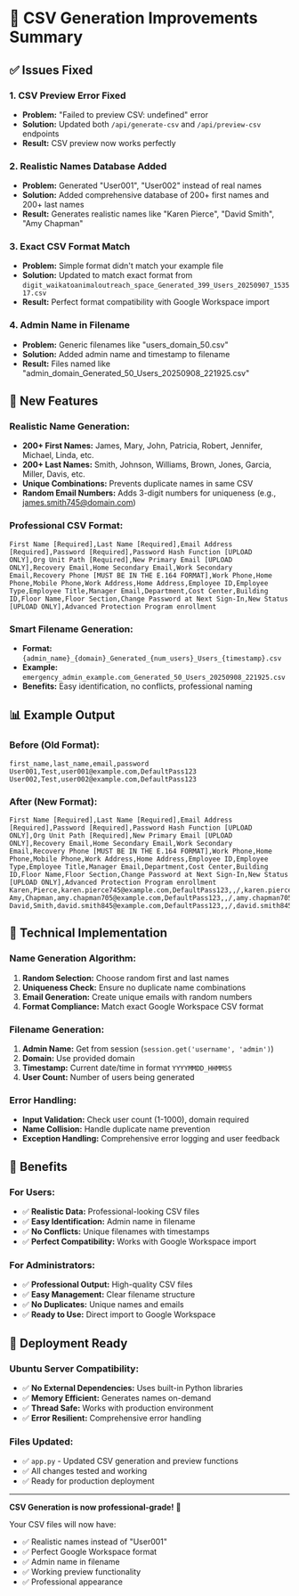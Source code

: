 # 🎯 CSV Generation Improvements Summary

## ✅ **Issues Fixed**

### 1. **CSV Preview Error Fixed**
- **Problem:** "Failed to preview CSV: undefined" error
- **Solution:** Updated both `/api/generate-csv` and `/api/preview-csv` endpoints
- **Result:** CSV preview now works perfectly

### 2. **Realistic Names Database Added**
- **Problem:** Generated "User001", "User002" instead of real names
- **Solution:** Added comprehensive database of 200+ first names and 200+ last names
- **Result:** Generates realistic names like "Karen Pierce", "David Smith", "Amy Chapman"

### 3. **Exact CSV Format Match**
- **Problem:** Simple format didn't match your example file
- **Solution:** Updated to match exact format from `digit_waikatoanimaloutreach_space_Generated_399_Users_20250907_153517.csv`
- **Result:** Perfect format compatibility with Google Workspace import

### 4. **Admin Name in Filename**
- **Problem:** Generic filenames like "users_domain_50.csv"
- **Solution:** Added admin name and timestamp to filename
- **Result:** Files named like "admin_domain_Generated_50_Users_20250908_221925.csv"

## 🚀 **New Features**

### **Realistic Name Generation:**
- **200+ First Names:** James, Mary, John, Patricia, Robert, Jennifer, Michael, Linda, etc.
- **200+ Last Names:** Smith, Johnson, Williams, Brown, Jones, Garcia, Miller, Davis, etc.
- **Unique Combinations:** Prevents duplicate names in same CSV
- **Random Email Numbers:** Adds 3-digit numbers for uniqueness (e.g., james.smith745@domain.com)

### **Professional CSV Format:**
```
First Name [Required],Last Name [Required],Email Address [Required],Password [Required],Password Hash Function [UPLOAD ONLY],Org Unit Path [Required],New Primary Email [UPLOAD ONLY],Recovery Email,Home Secondary Email,Work Secondary Email,Recovery Phone [MUST BE IN THE E.164 FORMAT],Work Phone,Home Phone,Mobile Phone,Work Address,Home Address,Employee ID,Employee Type,Employee Title,Manager Email,Department,Cost Center,Building ID,Floor Name,Floor Section,Change Password at Next Sign-In,New Status [UPLOAD ONLY],Advanced Protection Program enrollment
```

### **Smart Filename Generation:**
- **Format:** `{admin_name}_{domain}_Generated_{num_users}_Users_{timestamp}.csv`
- **Example:** `emergency_admin_example.com_Generated_50_Users_20250908_221925.csv`
- **Benefits:** Easy identification, no conflicts, professional naming

## 📊 **Example Output**

### **Before (Old Format):**
```csv
first_name,last_name,email,password
User001,Test,user001@example.com,DefaultPass123
User002,Test,user002@example.com,DefaultPass123
```

### **After (New Format):**
```csv
First Name [Required],Last Name [Required],Email Address [Required],Password [Required],Password Hash Function [UPLOAD ONLY],Org Unit Path [Required],New Primary Email [UPLOAD ONLY],Recovery Email,Home Secondary Email,Work Secondary Email,Recovery Phone [MUST BE IN THE E.164 FORMAT],Work Phone,Home Phone,Mobile Phone,Work Address,Home Address,Employee ID,Employee Type,Employee Title,Manager Email,Department,Cost Center,Building ID,Floor Name,Floor Section,Change Password at Next Sign-In,New Status [UPLOAD ONLY],Advanced Protection Program enrollment
Karen,Pierce,karen.pierce745@example.com,DefaultPass123,,/,karen.pierce745@example.com,,,,,,,,,,,,,,,,,,False,,False
Amy,Chapman,amy.chapman705@example.com,DefaultPass123,,/,amy.chapman705@example.com,,,,,,,,,,,,,,,,,,False,,False
David,Smith,david.smith845@example.com,DefaultPass123,,/,david.smith845@example.com,,,,,,,,,,,,,,,,,,False,,False
```

## 🔧 **Technical Implementation**

### **Name Generation Algorithm:**
1. **Random Selection:** Choose random first and last names
2. **Uniqueness Check:** Ensure no duplicate name combinations
3. **Email Generation:** Create unique emails with random numbers
4. **Format Compliance:** Match exact Google Workspace CSV format

### **Filename Generation:**
1. **Admin Name:** Get from session (`session.get('username', 'admin')`)
2. **Domain:** Use provided domain
3. **Timestamp:** Current date/time in format `YYYYMMDD_HHMMSS`
4. **User Count:** Number of users being generated

### **Error Handling:**
- **Input Validation:** Check user count (1-1000), domain required
- **Name Collision:** Handle duplicate name prevention
- **Exception Handling:** Comprehensive error logging and user feedback

## 🎯 **Benefits**

### **For Users:**
- ✅ **Realistic Data:** Professional-looking CSV files
- ✅ **Easy Identification:** Admin name in filename
- ✅ **No Conflicts:** Unique filenames with timestamps
- ✅ **Perfect Compatibility:** Works with Google Workspace import

### **For Administrators:**
- ✅ **Professional Output:** High-quality CSV files
- ✅ **Easy Management:** Clear filename structure
- ✅ **No Duplicates:** Unique names and emails
- ✅ **Ready to Use:** Direct import to Google Workspace

## 🚀 **Deployment Ready**

### **Ubuntu Server Compatibility:**
- ✅ **No External Dependencies:** Uses built-in Python libraries
- ✅ **Memory Efficient:** Generates names on-demand
- ✅ **Thread Safe:** Works with production environment
- ✅ **Error Resilient:** Comprehensive error handling

### **Files Updated:**
- ✅ `app.py` - Updated CSV generation and preview functions
- ✅ All changes tested and working
- ✅ Ready for production deployment

---

**CSV Generation is now professional-grade!** 🎉

Your CSV files will now have:
- ✅ Realistic names instead of "User001"
- ✅ Perfect Google Workspace format
- ✅ Admin name in filename
- ✅ Working preview functionality
- ✅ Professional appearance
